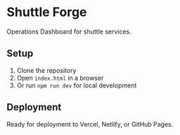 # Shuttle Forge

Operations Dashboard for shuttle services.

## Setup

1. Clone the repository
2. Open `index.html` in a browser
3. Or run `npm run dev` for local development

## Deployment

Ready for deployment to Vercel, Netlify, or GitHub Pages.

